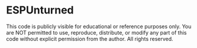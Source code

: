 # ESPUnturned


This code is publicly visible for educational or reference purposes only.
You are NOT permitted to use, reproduce, distribute, or modify any part of this code without explicit permission from the author.
All rights reserved.
